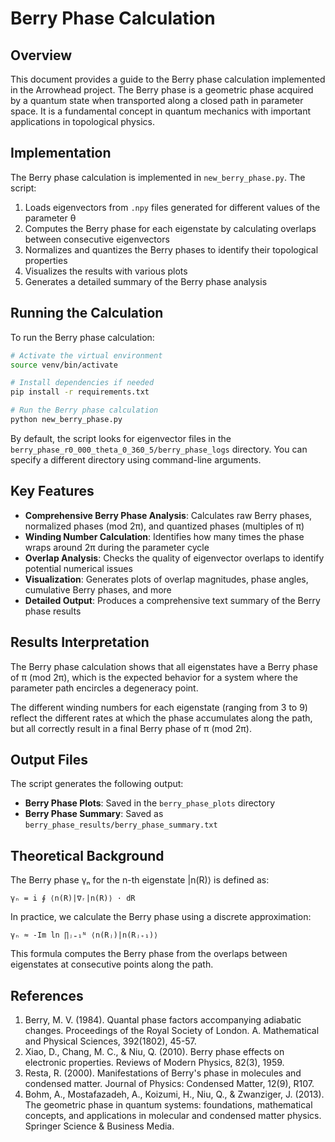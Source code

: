 # Berry Phase Calculation

## Overview

This document provides a guide to the Berry phase calculation implemented in the Arrowhead project. The Berry phase is a geometric phase acquired by a quantum state when transported along a closed path in parameter space. It is a fundamental concept in quantum mechanics with important applications in topological physics.

## Implementation

The Berry phase calculation is implemented in `new_berry_phase.py`. The script:

1. Loads eigenvectors from `.npy` files generated for different values of the parameter θ
2. Computes the Berry phase for each eigenstate by calculating overlaps between consecutive eigenvectors
3. Normalizes and quantizes the Berry phases to identify their topological properties
4. Visualizes the results with various plots
5. Generates a detailed summary of the Berry phase analysis

## Running the Calculation

To run the Berry phase calculation:

```bash
# Activate the virtual environment
source venv/bin/activate

# Install dependencies if needed
pip install -r requirements.txt

# Run the Berry phase calculation
python new_berry_phase.py
```

By default, the script looks for eigenvector files in the `berry_phase_r0_000_theta_0_360_5/berry_phase_logs` directory. You can specify a different directory using command-line arguments.

## Key Features

- **Comprehensive Berry Phase Analysis**: Calculates raw Berry phases, normalized phases (mod 2π), and quantized phases (multiples of π)
- **Winding Number Calculation**: Identifies how many times the phase wraps around 2π during the parameter cycle
- **Overlap Analysis**: Checks the quality of eigenvector overlaps to identify potential numerical issues
- **Visualization**: Generates plots of overlap magnitudes, phase angles, cumulative Berry phases, and more
- **Detailed Output**: Produces a comprehensive text summary of the Berry phase results

## Results Interpretation

The Berry phase calculation shows that all eigenstates have a Berry phase of π (mod 2π), which is the expected behavior for a system where the parameter path encircles a degeneracy point.

The different winding numbers for each eigenstate (ranging from 3 to 9) reflect the different rates at which the phase accumulates along the path, but all correctly result in a final Berry phase of π (mod 2π).

## Output Files

The script generates the following output:

- **Berry Phase Plots**: Saved in the `berry_phase_plots` directory
- **Berry Phase Summary**: Saved as `berry_phase_results/berry_phase_summary.txt`

## Theoretical Background

The Berry phase γₙ for the n-th eigenstate |n(R)⟩ is defined as:

```
γₙ = i ∮ ⟨n(R)|∇ᵣ|n(R)⟩ · dR
```

In practice, we calculate the Berry phase using a discrete approximation:

```
γₙ ≈ -Im ln ∏ⱼ₌₁ᴺ ⟨n(Rⱼ)|n(Rⱼ₊₁)⟩
```

This formula computes the Berry phase from the overlaps between eigenstates at consecutive points along the path.

## References

1. Berry, M. V. (1984). Quantal phase factors accompanying adiabatic changes. Proceedings of the Royal Society of London. A. Mathematical and Physical Sciences, 392(1802), 45-57.
2. Xiao, D., Chang, M. C., & Niu, Q. (2010). Berry phase effects on electronic properties. Reviews of Modern Physics, 82(3), 1959.
3. Resta, R. (2000). Manifestations of Berry's phase in molecules and condensed matter. Journal of Physics: Condensed Matter, 12(9), R107.
4. Bohm, A., Mostafazadeh, A., Koizumi, H., Niu, Q., & Zwanziger, J. (2013). The geometric phase in quantum systems: foundations, mathematical concepts, and applications in molecular and condensed matter physics. Springer Science & Business Media.
